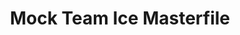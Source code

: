 ---
title: Mock Team Ice Masterfile
redirect_to: https://docs.google.com/spreadsheets/d/1rMKSVKM7J3RyH2jqgxoRYIyMkqCM2MYbfQj1QJbJ-eA/edit?usp=sharing
redirect_from: 
  - /MTIceMasterfile
  - /mticemasterfile
---